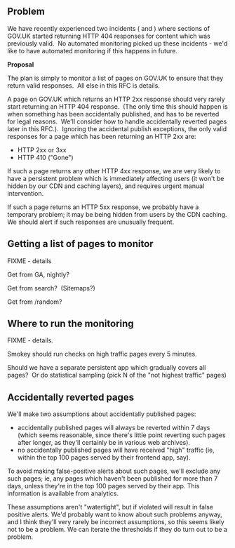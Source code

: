 ## **Problem**

We have recently experienced two incidents ( and&nbsp;) where sections of GOV.UK started returning HTTP 404 responses for content which was previously valid. &nbsp;No automated monitoring picked up these incidents - we'd like to have automated monitoring if this happens in future.

**Proposal**

The plan is simply to monitor a list of pages on GOV.UK to ensure that they return valid responses. &nbsp;All else in this RFC is details.

A page on GOV.UK which returns an HTTP 2xx response should very rarely start returning an HTTP 404 response. &nbsp;(The only time this should happen is when something has been accidentally published, and has to be reverted for legal reasons. &nbsp;We'll consider how to handle accidentally reverted pages later in this RFC.). &nbsp;Ignoring the accidental publish exceptions, the only valid responses for a page which has been returning an HTTP 2xx are:

- HTTP 2xx or 3xx
- HTTP 410 ("Gone")

If such a page returns any other HTTP 4xx response, we are very likely to have a persistent problem which is immediately affecting users (it won't be hidden by our CDN and caching layers), and requires urgent manual intervention.

If such a page returns an HTTP 5xx response, we probably have a temporary problem; it may be being hidden from users by the CDN caching. We should alert if such responses are unusually frequent.&nbsp;

## Getting a list of pages to monitor

FIXME - details

Get from GA, nightly?

Get from search? &nbsp;(Sitemaps?)

Get from /random?

## Where to run the monitoring

FIXME - details.

Smokey should run checks on high traffic pages every 5 minutes.

Should we have a separate persistent app which gradually covers all pages? &nbsp;Or do statistical sampling (pick N of the "not highest traffic" pages)

## Accidentally reverted pages

We'll make two assumptions about accidentally published pages:

- accidentally published pages will always be reverted within 7 days (which seems reasonable, since there's little point reverting such pages after longer, as they'll certainly be in various web archives).
- no accidentally published pages will have received "high" traffic (ie, within the top 100 pages served by their frontend app, say).

To avoid making false-positive alerts about such pages, we'll exclude any such pages; ie, any pages which haven't been published for more than 7 days, unless they're in the top 100 pages served by their app. This information is available from analytics.

These assumptions aren't "watertight", but if violated will result in false positive alerts. We'd probably want to know about such problems anyway, and I think they'll very rarely be incorrect assumptions, so this seems likely not to be a problem. We can iterate the thresholds if they do turn out to be a problem.

&nbsp;

&nbsp;

&nbsp;

